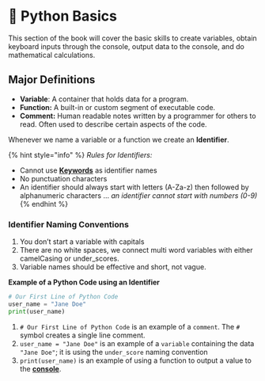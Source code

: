 # 🍎 Python Basics

This section of the book will cover the basic skills to create variables, obtain keyboard inputs through the console, output data to the console, and do mathematical calculations.

## Major Definitions

* **Variable**: A container that holds data for a program.
* **Function:** A built-in or custom segment of executable code.
* **Comment:** Human readable notes written by a programmer for others to read. Often used to describe certain aspects of the code.

Whenever we name a variable or a function we create an **Identifier**.

{% hint style="info" %}
_Rules for Identifiers:_

* Cannot use [**Keywords**](https://www.w3schools.com/python/python_ref_keywords.asp) as identifier names&#x20;
* No punctuation characters&#x20;
* An identifier should always start with letters (A-Za-z) then followed by alphanumeric characters ... _an identifier cannot start with numbers (0-9)_
{% endhint %}

### Identifier Naming Conventions

1. You don’t start a variable with capitals
2. There are no white spaces, we connect multi word variables with either camelCasing or under\_scores.
3. Variable names should be effective and short, not vague.

**Example of a Python Code using an Identifier**

```python
# Our First Line of Python Code
user_name = "Jane Doe"
print(user_name)
```

1. `# Our First Line of Python Code` is an example of a `comment`. The `#` symbol creates a single line comment.
2. `user_name = "Jane Doe"` is an example of a `variable` containing the data `"Jane Doe"`; it is using the `under_score` naming convention
3. `print(user_name)` is an example of using a function to output a value to the [**console**](https://www.digitalocean.com/community/tutorials/how-to-work-with-the-python-interactive-console).

